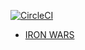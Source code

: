 [![CircleCI](https://circleci.com/gh/cjorda15/CodeSport.svg?style=svg)](https://circleci.com/gh/cjorda15/CodeSport)

* [IRON WARS](https://sleepy-anchorage-74386.herokuapp.com)
